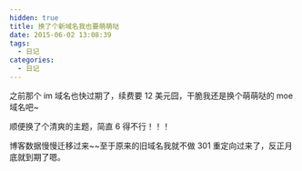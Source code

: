 ```yaml
---
hidden: true
title: 换了个新域名我也要萌萌哒 
date: 2015-06-02 13:08:39
tags: 
  - 日记
categories: 
  - 日记
---
```


之前那个 im 域名也快过期了，续费要 12 美元囧，干脆我还是换个萌萌哒的 moe 域名吧~

顺便换了个清爽的主题，简直 6 得不行！！！

博客数据慢慢迁移过来~~至于原来的旧域名我就不做 301 重定向过来了，反正月底就到期了嗯。
